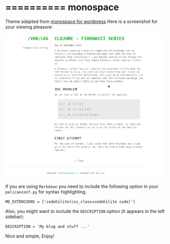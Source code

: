 ==========
monospace
==========
Theme adapted from [monospace for wordpress](http://wordpress.org/themes/monospace)
Here is a screenshot for your viewing pleasure:

![screengrab](screenshot.png)

If you are using ``Markdown`` you need to include the following option in your ``pelicanconf.py`` for syntax highlighting.

    MD_EXTENSIONS = ['codehilite(css_class=codehilite code)']

Also, you might want to include the ``DESCRIPTION`` option (it appears in the left sidebar):

    DESCRIPTION = 'My blog and stuff ...'

Nice and simple, 
Enjoy!
